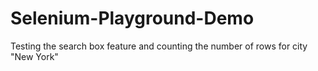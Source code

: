 # Selenium-Playground-Demo
Testing the search box feature and counting the number of rows for city "New York"
